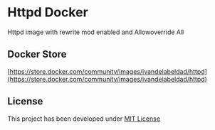 # Httpd Docker

Httpd image with rewrite mod enabled and Allowoverride All

## Docker Store

[https://store.docker.com/community/images/ivandelabeldad/httpd](https://store.docker.com/community/images/ivandelabeldad/httpd)

## License

This project has been developed under [MIT License](https://github.com/ivandelabeldad/docker-httpd/blob/master/LICENSE)

